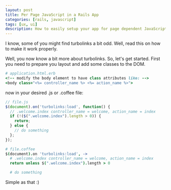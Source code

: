 ```yaml
---
layout: post
title: Per Page JavaScript in a Rails App
categories: [rails, javascript]
tags: [ux, ui]
description: How to easily setup your app for page dependent JavaScript support - making turbolinks even better.
---
```


I know, some of you might find turbolinks a bit odd. Well, read this on how to make it work properly.

Well, you now know a bit more about turbolinks. So, let's get started.
First you need to prepare you layout and add some classes to the DOM.

```ruby
# application.html.erb
<!-- modify the body element to have class attributes like: -->
<body class="<%= controller_name %> <%= action_name %>">
```

now in your desired .js or .coffee file:

```javascript
// file.js
$(document).on('turbolinks:load', function() {
  // .welcome.index controller_name = welcome, action_name = index
  if (!($(".welcome.index").length > 0)) {
    return;
  } else {
    // do something
  };
});
```

```coffeescript
# file.coffee
$(document).on 'turbolinks:load', ->
  # .welcome.index controller_name = welcome, action_name = index
  return unless $(".welcome.index").length > 0

  # do something
```

Simple as that :)
